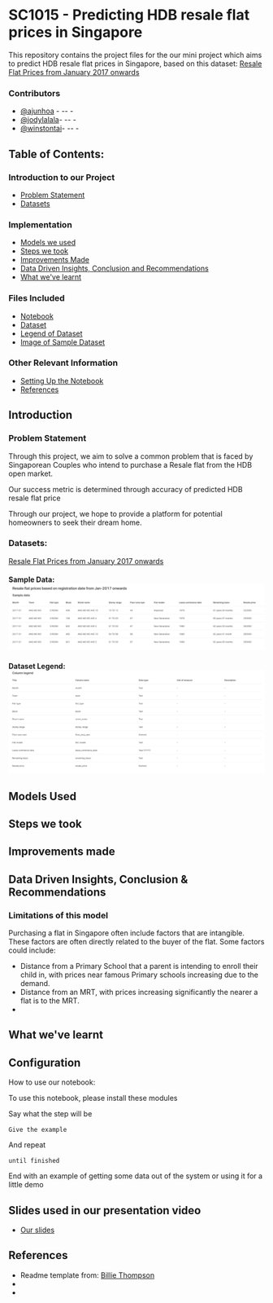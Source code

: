 # SC1015 - Predicting HDB resale flat prices in Singapore
This repository contains the project files for the our mini project which aims to predict HDB resale flat prices in Singapore, based on this dataset:
[Resale Flat Prices from January 2017 onwards](https://beta.data.gov.sg/collections/189/datasets/d_8b84c4ee58e3cfc0ece0d773c8ca6abc/view)<br>

### Contributors
  - [@ajunhoa](https://github.com/ajunhoa) - *--* -
  - [@jodylalala](https://github.com/jodylalala)- *--* -
  - [@winstontai](https://github.com/winstontai)- *--* -


## Table of Contents:
### Introduction to our Project
- [Problem Statement](#prob)
- [Datasets](#datasets)
### Implementation
- [Models we used](#models)
- [Steps we took](#steps)
- [Improvements Made](#Improvements)
- [Data Driven Insights, Conclusion and Recommendations](#conclude)
- [What we've learnt](#learnt)
### Files Included
- [Notebook](/main.ipynb)
- [Dataset](/data/ResaleflatpricesbasedonregistrationdatefromJan2017onwards.csv)
- [Legend of Dataset](/images/legend.png)
- [Image of Sample Dataset](/images/sample_data.png)
### Other Relevant Information
- [Setting Up the Notebook](#config)
- [References](#ref)



## Introduction
<a name="prob"></a>

### Problem Statement
Through this project, we aim to solve a common problem that is faced by Singaporean Couples who intend to purchase a Resale flat from the HDB open market. 



Our success metric is determined through accuracy of predicted HDB resale flat price

Through our project, we hope to provide a platform for potential homeowners to seek their dream home. 

<a name="datasets"></a>

### Datasets: 
[Resale Flat Prices from January 2017 onwards](https://beta.data.gov.sg/collections/189/datasets/d_8b84c4ee58e3cfc0ece0d773c8ca6abc/view)<br>
#### Sample Data: <br>![sample_data](/images/sample_data.png)<br>
#### Dataset Legend: <br>![dataset](/images/legend.png)



<a name="models"></a>

## Models Used



<a name="steps"></a>

## Steps we took


<a name="Improvements"></a>

## Improvements made


<a name="conclude"></a>

## Data Driven Insights, Conclusion & Recommendations


### Limitations of this model
Purchasing a flat in Singapore often include factors that are intangible. These factors are often directly related to the buyer of the flat. 
Some factors could include:
- Distance from a Primary School that a parent is intending to enroll their child in, with prices near famous Primary schools increasing due to the demand. 
- Distance from an MRT, with prices increasing significantly the nearer a flat is to the MRT. 
- 


<a name="learnt"></a>


## What we've learnt




<a name="config"></a>

## Configuration

How to use our notebook:

To use this notebook, please install these modules

Say what the step will be

    Give the example

And repeat

    until finished

End with an example of getting some data out of the system or using it
for a little demo


<a name="slidesused"></a>

## Slides used in our presentation video

- [Our slides ](https://www.canva.com/design/DAGA-lWt5DI/YJIK_vCaoKLj0cnpRK-LaA/view?utm_content=DAGA-lWt5DI&utm_campaign=designshare&utm_medium=link&utm_source=editor) 




<a name="ref"></a>

## References

  - Readme template from: [Billie Thompson](a-good-readme-template) 
  - 
  - 
